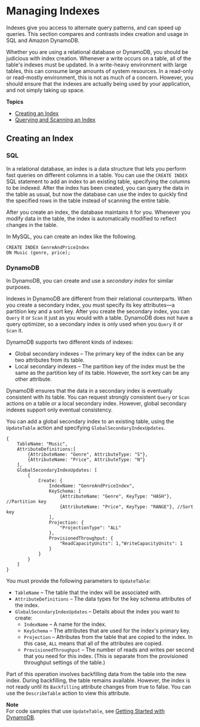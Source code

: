 # Managing Indexes<a name="SQLtoNoSQL.Indexes"></a>

Indexes give you access to alternate query patterns, and can speed up queries\. This section compares and contrasts index creation and usage in SQL and Amazon DynamoDB\.

Whether you are using a relational database or DynamoDB, you should be judicious with index creation\. Whenever a write occurs on a table, all of the table's indexes must be updated\. In a write\-heavy environment with large tables, this can consume large amounts of system resources\. In a read\-only or read\-mostly environment, this is not as much of a concern. However, you should ensure that the indexes are actually being used by your application, and not simply taking up space\.

**Topics**
+ [Creating an Index](#SQLtoNoSQL.Indexes.Creating)
+ [Querying and Scanning an Index](SQLtoNoSQL.Indexes.QueryAndScan.md)

## Creating an Index<a name="SQLtoNoSQL.Indexes.Creating"></a>

### SQL<a name="SQLtoNoSQL.Indexes.Creating.SQL"></a>

In a relational database, an index is a data structure that lets you perform fast queries on different columns in a table\. You can use the `CREATE INDEX` SQL statement to add an index to an existing table, specifying the columns to be indexed\. After the index has been created, you can query the data in the table as usual, but now the database can use the index to quickly find the specified rows in the table instead of scanning the entire table\.

After you create an index, the database maintains it for you\. Whenever you modify data in the table, the index is automatically modified to reflect changes in the table\.

In MySQL, you can create an index like the following.

```
CREATE INDEX GenreAndPriceIndex 
ON Music (genre, price);
```

### DynamoDB<a name="SQLtoNoSQL.Indexes.Creating.DynamoDB"></a>

In DynamoDB, you can create and use a *secondary index* for similar purposes\.

Indexes in DynamoDB are different from their relational counterparts\. When you create a secondary index, you must specify its key attributes––a partition key and a sort key\. After you create the secondary index, you can `Query` it or `Scan` it just as you would with a table\. DynamoDB does not have a query optimizer, so a secondary index is only used when you `Query` it or `Scan` it\.

DynamoDB supports two different kinds of indexes:
+ Global secondary indexes – The primary key of the index can be any two attributes from its table\. 
+ Local secondary indexes – The partition key of the index must be the same as the partition key of its table\. However, the sort key can be any other attribute\.

DynamoDB ensures that the data in a secondary index is eventually consistent with its table\. You can request strongly consistent `Query` or `Scan` actions on a table or a local secondary index\. However, global secondary indexes support only eventual consistency\.

You can add a global secondary index to an existing table, using the `UpdateTable` action and specifying `GlobalSecondaryIndexUpdates`.

```
{
    TableName: "Music",
    AttributeDefinitions:[
        {AttributeName: "Genre", AttributeType: "S"},
        {AttributeName: "Price", AttributeType: "N"}
    ],
    GlobalSecondaryIndexUpdates: [
        {
            Create: {
                IndexName: "GenreAndPriceIndex",
                KeySchema: [
                    {AttributeName: "Genre", KeyType: "HASH"}, //Partition key
                    {AttributeName: "Price", KeyType: "RANGE"}, //Sort key
                ],
                Projection: {
                    "ProjectionType": "ALL"
                },
                ProvisionedThroughput: {
                    "ReadCapacityUnits": 1,"WriteCapacityUnits": 1
                }
            }
        }
    ]
}
```

You must provide the following parameters to `UpdateTable`:
+ `TableName` – The table that the index will be associated with\.
+ `AttributeDefinitions` – The data types for the key schema attributes of the index\.
+ `GlobalSecondaryIndexUpdates` – Details about the index you want to create:
  + `IndexName` – A name for the index\.
  + `KeySchema` – The attributes that are used for the index's primary key\.
  + `Projection` – Attributes from the table that are copied to the index\. In this case, `ALL` means that all of the attributes are copied\.
  + `ProvisionedThroughput` – The number of reads and writes per second that you need for this index\. \(This is separate from the provisioned throughput settings of the table\.\) 

Part of this operation involves backfilling data from the table into the new index\. During backfilling, the table remains available\. However, the index is not ready until its `Backfilling` attribute changes from true to false\. You can use the `DescribeTable` action to view this attribute\.

**Note**  
For code samples that use `UpdateTable`, see [Getting Started with DynamoDB](GettingStarted.md)\.
